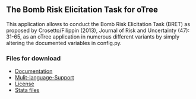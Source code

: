 ## The Bomb Risk Elicitation Task for oTree

This application allows to conduct the Bomb Risk Elicitation Task (BRET) as proposed by Crosetto/Filippin (2013), Journal of Risk and Uncertainty (47): 31-65, as an oTree application in numerous different variants by simply altering the documented variables in config.py.

### Files for download
- [Documentation](http://www.holzmeister.biz/downloads/bret/Documentation.pdf "documentation")
- [Mulit-language-Support](http://www.holzmeister.biz/downloads/bret/Multi-Language%20Support.pdf "multi-language support")
- [License](http://www.holzmeister.biz/downloads/bret/License.pdf "license")
- [Stata files](http://www.holzmeister.biz/downloads/bret/Stata.zip)

